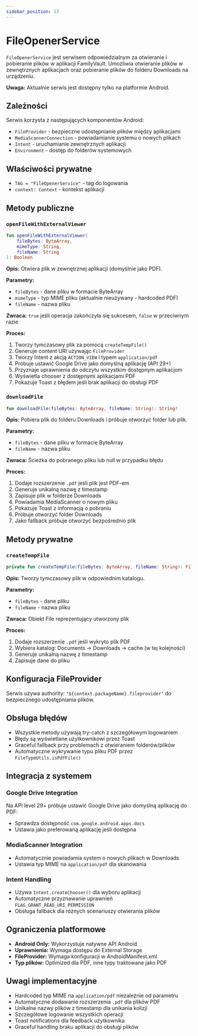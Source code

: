 ```yaml
---
sidebar_position: 13
---
```


# FileOpenerService


`FileOpenerService` jest serwisem odpowiedzialnym za otwieranie i pobieranie plików w aplikacji FamilyVault. Umożliwia otwieranie plików w zewnętrznych aplikacjach oraz pobieranie plików do folderu Downloads na urządzeniu.

**Uwaga:** Aktualnie serwis jest dostępny tylko na platformie Android.

## Zależności

Serwis korzysta z następujących komponentów Android:
- `FileProvider` - bezpieczne udostępnianie plików między aplikacjami
- `MediaScannerConnection` - powiadamianie systemu o nowych plikach
- `Intent` - uruchamianie zewnętrznych aplikacji
- `Environment` - dostęp do folderów systemowych

## Właściwości prywatne

- `TAG = "FileOpenerService"` - tag do logowania
- `context: Context` - kontekst aplikacji

## Metody publiczne

### `openFileWithExternalViewer`
```kotlin
fun openFileWithExternalViewer(
    fileBytes: ByteArray,
    mimeType: String,
    fileName: String
): Boolean
```

**Opis:** Otwiera plik w zewnętrznej aplikacji (domyślnie jako PDF).

**Parametry:**
- `fileBytes` - dane pliku w formacie ByteArray
- `mimeType` - typ MIME pliku (aktualnie nieużywany - hardcoded PDF)
- `fileName` - nazwa pliku

**Zwraca:** `true` jeśli operacja zakończyła się sukcesem, `false` w przeciwnym razie

**Proces:**
1. Tworzy tymczasowy plik za pomocą `createTempFile()`
2. Generuje content URI używając `FileProvider`
3. Tworzy Intent z akcją `ACTION_VIEW` i typem `application/pdf`
4. Próbuje ustawić Google Drive jako domyślną aplikację (API 29+)
5. Przyznaje uprawnienia do odczytu wszystkim dostępnym aplikacjom
6. Wyświetla chooser z dostępnymi aplikacjami PDF
7. Pokazuje Toast z błędem jeśli brak aplikacji do obsługi PDF

### `downloadFile`
```kotlin
fun downloadFile(fileBytes: ByteArray, fileName: String): String?
```

**Opis:** Pobiera plik do folderu Downloads i próbuje otworzyć folder lub plik.

**Parametry:**
- `fileBytes` - dane pliku w formacie ByteArray
- `fileName` - nazwa pliku

**Zwraca:** Ścieżka do pobranego pliku lub null w przypadku błędu

**Proces:**
1. Dodaje rozszerzenie `.pdf` jeśli plik jest PDF-em
2. Generuje unikalną nazwę z timestamp
3. Zapisuje plik w folderze Downloads
4. Powiadamia MediaScanner o nowym pliku
5. Pokazuje Toast z informacją o pobraniu
6. Próbuje otworzyć folder Downloads
7. Jako fallback próbuje otworzyć bezpośrednio plik

## Metody prywatne

### `createTempFile`
```kotlin
private fun createTempFile(fileBytes: ByteArray, fileName: String): File
```

**Opis:** Tworzy tymczasowy plik w odpowiednim katalogu.

**Parametry:**
- `fileBytes` - dane pliku
- `fileName` - nazwa pliku

**Zwraca:** Obiekt File reprezentujący utworzony plik

**Proces:**
1. Dodaje rozszerzenie `.pdf` jeśli wykryto plik PDF
2. Wybiera katalog: Documents → Downloads → cache (w tej kolejności)
3. Generuje unikalną nazwę z timestamp
4. Zapisuje dane do pliku

## Konfiguracja FileProvider

Serwis używa authority: `"${context.packageName}.fileprovider"` do bezpiecznego udostępniania plików.

## Obsługa błędów

- Wszystkie metody używają try-catch z szczegółowym logowaniem
- Błędy są wyświetlane użytkownikowi przez Toast
- Graceful fallback przy problemach z otwieraniem folderów/plików
- Automatyczne wykrywanie typu pliku PDF przez `FileTypeUtils.isPdfFile()`

## Integracja z systemem

### Google Drive Integration
Na API level 29+ próbuje ustawić Google Drive jako domyślną aplikację do PDF:
- Sprawdza dostępność `com.google.android.apps.docs`
- Ustawia jako preferowaną aplikację jeśli dostępna

### MediaScanner Integration
- Automatycznie powiadamia system o nowych plikach w Downloads
- Ustawia typ MIME na `application/pdf` dla skanowania

### Intent Handling
- Używa `Intent.createChooser()` dla wyboru aplikacji
- Automatyczne przyznawanie uprawnień `FLAG_GRANT_READ_URI_PERMISSION`
- Obsługa fallback dla różnych scenariuszy otwierania plików

## Ograniczenia platformowe

- **Android Only:** Wykorzystuje natywne API Android
- **Uprawnienia:** Wymaga dostępu do External Storage
- **FileProvider:** Wymaga konfiguracji w AndroidManifest.xml
- **Typ plików:** Optimized dla PDF, inne typy traktowane jako PDF

## Uwagi implementacyjne

- Hardcoded typ MIME na `application/pdf` niezależnie od parametru
- Automatyczne dodawanie rozszerzenia `.pdf` dla plików PDF
- Unikalne nazwy plików z timestamp dla unikania kolizji
- Szczegółowe logowanie wszystkich operacji
- Toast notifications dla feedback użytkownika
- Graceful handling braku aplikacji do obsługi plików
